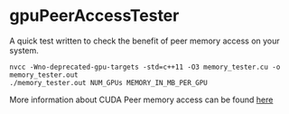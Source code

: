 # gpuPeerAccessTester
A quick test written to check the benefit of peer memory access on your system.
```
nvcc -Wno-deprecated-gpu-targets -std=c++11 -O3 memory_tester.cu -o memory_tester.out
./memory_tester.out NUM_GPUs MEMORY_IN_MB_PER_GPU
```
More information about CUDA Peer memory access can be found [here](https://developer.download.nvidia.com/CUDA/training/cuda_webinars_GPUDirect_uva.pdf)
